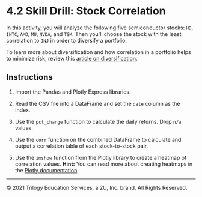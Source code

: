 # 4.2 Skill Drill: Stock Correlation 

In this activity, you will analyze the following five semiconductor stocks: `HD`, `INTC`, `AMD`, `MU`, `NVDA`, and `TSM`. Then you'll choose the stock with the least correlation to `JNJ` in order to diversify a portfolio. 

To learn more about diversification and how correlation in a portfolio helps to minimize risk, review this [article on diversification](https://www.investopedia.com/terms/d/diversification.asp).

## Instructions

1. Import the Pandas and Plotly Express libraries.

1. Read the CSV file into a DataFrame and set the `date` column as the index.

1. Use the `pct_change` function to calculate the daily returns. Drop `n/a` values. 

1. Use the `corr` function on the combined DataFrame to calculate and output a correlation table of each stock-to-stock pair.

1. Use the `imshow` function from the Plotly library to create a heatmap of correlation values. **Hint:** You can read more about creating heatmaps in the [Plotly documentation](https://plotly.com/python/heatmaps/).

---

© 2021 Trilogy Education Services, a 2U, Inc. brand. All Rights Reserved.
